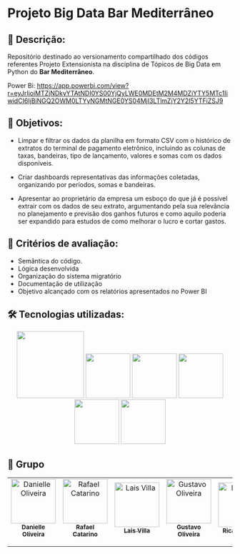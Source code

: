 # Projeto Big Data Bar Mediterrâneo

## 📝 Descrição:

Repositório destinado ao versionamento compartilhado dos códigos referentes Projeto Extensionista na disciplina de Tópicos de Big Data em Python do **Bar Mediterrâneo**.

Power Bi: https://app.powerbi.com/view?r=eyJrIjoiMTZjNDkyYTAtNDI0YS00YjQyLWE0MDEtM2M4MDZiYTY5MTc1IiwidCI6IjBiNGQ2OWM0LTYyNGMtNGE0YS04MjI3LTlmZjY2Y2I5YTFiZSJ9

## 🎯 Objetivos:

- Limpar e filtrar os dados da planilha em formato CSV com o histórico de extratos do terminal de pagamento eletrônico, incluindo as colunas de taxas, bandeiras, tipo de lançamento, valores e somas com os dados disponíveis.

- Criar dashboards representativas das informações coletadas, organizando por períodos, somas e bandeiras.

- Apresentar ao proprietário da empresa um esboço do que já é possível extrair com os dados de seu extrato, argumentando pela sua relevância no planejamento e previsão dos ganhos futuros e como aquilo poderia ser expandido para estudos de como melhorar o lucro e cortar gastos.

## 🔎 Critérios de avaliação:

- Semântica do código.
- Lógica desenvolvida
- Organização do sistema migratório
- Documentação de utilização
- Objetivo alcançado com os relatórios apresentados no Power BI

## 🛠 Tecnologias utilizadas:

<div align="center">
  <img src="https://upload.wikimedia.org/wikipedia/commons/e/ed/Pandas_logo.svg" width="150px" />
  <img src="https://upload.wikimedia.org/wikipedia/commons/9/91/Octicons-mark-github.svg" width="100px" />
  <img src="https://upload.wikimedia.org/wikipedia/commons/9/9b/Google_Meet_icon_%282020%29.svg" width="100px" />
  <img src="https://upload.wikimedia.org/wikipedia/commons/3/38/Jupyter_logo.svg" width="100px" />
  <img src="https://upload.wikimedia.org/wikipedia/commons/c/c3/Python-logo-notext.svg" width="100px" />
  <img src="https://upload.wikimedia.org/wikipedia/commons/c/cf/New_Power_BI_Logo.svg" width="100px" />
</div>

## 🙋 Grupo

<table align="center">

  <td align="center">
    <a href="https://github.com/Dani-Olv">
    <img src="https://avatars.githubusercontent.com/u/132173215?v=4" width="100px;" alt="Danielle Oliveira"/><br>
    <sub>
      <b>Danielle Oliveira</b>
    </sub><br>
    <a href="https://www.linkedin.com/in/danielle-oliveira-500b07146/"><img src="https://img.shields.io/badge/LinkedIn-0077B5?style=for-the-badge&logo=linkedin&logoColor=white" height="15px"></a>
  </td>
  <td align="center">
    <a href="https://github.com/Rafael-Catarino">
    <img src="https://avatars.githubusercontent.com/u/88910529?v=4" width="100px;" alt="Rafael Catarino"/><br>
    <sub>
      <b>Rafael Catarino</b>
    </sub><br>
    <a href="https://www.linkedin.com/in/rafael-dos-santos-catarino-ab9414206/"><img src="https://img.shields.io/badge/LinkedIn-0077B5?style=for-the-badge&logo=linkedin&logoColor=white" height="15px"></a>
  </td>
  <td align="center">
    <a href="https://github.com/LaisVilla">
    <img src="https://avatars.githubusercontent.com/u/124068111?v=4" width="100px;" alt="Lais Villa"/><br>
    <sub>
      <b>Lais Villa</b>
    </sub><br>
    <a href="https://www.linkedin.com/in/lais-villa-205614127/"><img src="https://img.shields.io/badge/LinkedIn-0077B5?style=for-the-badge&logo=linkedin&logoColor=white" height="15px"></a>
  </td>
  <td align="center">
    <a href="https://github.com/gsoares28">
    <img src="https://avatars.githubusercontent.com/u/145174123?v=4" width="100px;" alt="Gustavo Oliveira"/><br>
    <sub>
      <b>Gustavo Oliveira</b>
    </sub><br>
    <a href="https://www.linkedin.com/in/gustavo-soares-16310b1a2/"><img src="https://img.shields.io/badge/LinkedIn-0077B5?style=for-the-badge&logo=linkedin&logoColor=white" height="15px"></a>
  </td>
  <td align="center">
    <a href="https://github.com/ricardo-pais">
    <img src="https://avatars.githubusercontent.com/u/150391765?v=4" width="100px;" alt="Ricardo Pais"/><br>
    <sub>
      <b>Ricardo Pais</b>
    </sub><br>
    <a href="https://www.linkedin.com/in/ricardo-pais-106510251/"><img src="https://img.shields.io/badge/LinkedIn-0077B5?style=for-the-badge&logo=linkedin&logoColor=white" height="15px"></a>
    </a>
  </td>
  
</table>
